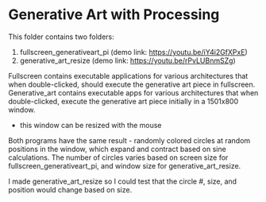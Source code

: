 # Generative Art with Processing

This folder contains two folders:
1. fullscreen_generativeart_pi (demo link: https://youtu.be/iY4i2GfXPxE)
2. generative_art_resize (demo link: https://youtu.be/rPvLUBnmSZg)

Fullscreen contains executable applications for various architectures that when double-clicked, should execute the generative art piece in fullscreen.
Generative_art contains executable apps for various architectures that when double-clicked, execute the generative art piece initially in a 1501x800 window.
- this window can be resized with the mouse

Both programs have the same result - randomly colored circles at random positions in the window, which expand and contract based on sine calculations.
The number of circles varies based on screen size for fullscreen_generativeart_pi, and window size for generative_art_resize.

I made generative_art_resize so I could test that the circle #, size, and position would change based on size.
